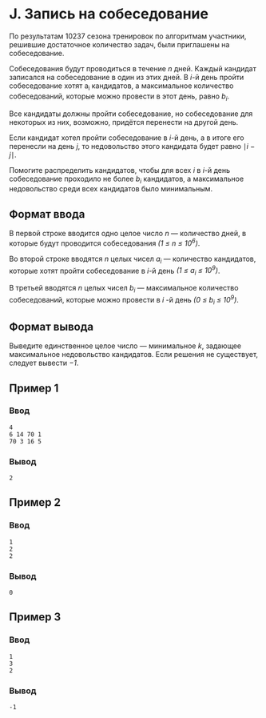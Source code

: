 # J. Запись на собеседование

По результатам 10237 сезона тренировок по алгоритмам участники, решившие достаточное количество задач, были приглашены
на собеседование.

Собеседования будут проводиться в течение _n_ дней. Каждый кандидат записался на собеседование в один из этих дней. В
_i_-й день пройти собеседование хотят a<sub>i</sub> кандидатов, а максимальное количество собеседований, которые можно
провести в этот день, равно _b<sub>i</sub>_.

Все кандидаты должны пройти собеседование, но собеседование для некоторых из них, возможно, придётся перенести на другой
день.

Если кандидат хотел пройти собеседование в _i_-й день, а в итоге его перенесли на день _j_, то недовольство этого
кандидата будет равно ∣_i − j_∣.

Помогите распределить кандидатов, чтобы для всех _i_ в _i_-й день собеседование проходило не более _b<sub>i</sub>_
кандидатов, а максимальное недовольство среди всех кандидатов было минимальным.

## Формат ввода

В первой строке вводится одно целое число _n_ — количество дней, в которые будут проводится собеседования _(1 ≤ n ≤
10<sup>6</sup>)_.

Во второй строке вводятся _n_ целых чисел _a<sub>i</sub>_ — количество кандидатов, которые хотят пройти собеседование в
_i_-й день _(1 ≤ a<sub>i</sub> ≤ 10<sup>9</sup>)_.

В третьей вводятся _n_ целых чисел _b<sub>i</sub>_ — максимальное количество собеседований, которые можно провести в _i_
-й день _(0 ≤ b<sub>i</sub> ≤ 10<sup>9</sup>)_.

## Формат вывода

Выведите единственное целое число — минимальное _k_, задающее максимальное недовольство кандидатов. Если решения не
существует, следует вывести _−1_.

## Пример 1

### Ввод

    4
    6 14 70 1
    70 3 16 5

### Вывод

    2

## Пример 2

### Ввод

    1
    2
    2

### Вывод

    0

## Пример 3

### Ввод

    1
    3
    2

### Вывод

    -1
